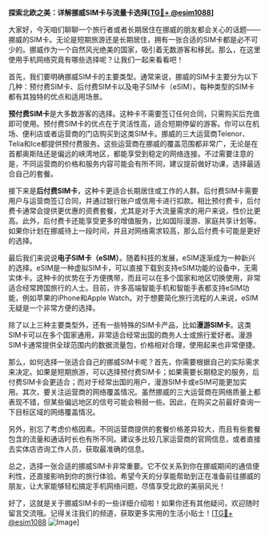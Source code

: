 **探索北欧之美：详解挪威SIM卡与流量卡选择[[TG💪+ @esim1088](https://t.me/s/esim1088)]**

大家好，今天咱们聊聊一个旅行者或者长期居住在挪威的朋友都会关心的话题——挪威的SIM卡。无论是短期旅游还是长期居住，拥有一张合适的SIM卡都是必不可少的。挪威作为一个自然风光绝美的国家，吸引着无数游客和移民。那么，在这里使用手机网络究竟有哪些选择呢？让我们一起来看看吧！

首先，我们要明确挪威SIM卡的主要类型。通常来说，挪威的SIM卡主要分为以下几种：预付费SIM卡、后付费SIM卡以及电子SIM卡（eSIM）。每种类型的SIM卡都有其独特的优点和适用场景。

**预付费SIM卡**是大多数游客的选择。这种卡不需要签订任何合同，只需购买后充值即可使用。预付费SIM卡的优点在于灵活性高，适合短期停留的游客。你可以在机场、便利店或者运营商的门店购买到这类SIM卡。挪威的三大运营商Telenor、Telia和Ice都提供预付费服务。这些运营商在挪威的覆盖范围都非常广，无论是在首都奥斯陆还是偏远的峡湾地区，都能享受到稳定的网络连接。不过需要注意的是，不同运营商的价格和服务内容可能会有所不同，建议提前做好功课，选择最适合自己的套餐。

接下来是**后付费SIM卡**，这种卡更适合长期居住或工作的人群。后付费SIM卡需要用户与运营商签订合同，并通过银行账户或信用卡进行扣款。相比预付费卡，后付费卡通常会提供更优惠的资费套餐，尤其是对于大流量需求的用户来说，性价比更高。此外，后付费卡还能享受更多的增值服务，比如国际漫游、家庭共享计划等。如果你计划在挪威待上一段时间，并且对网络需求较高，那么后付费卡可能是更好的选择。

最后我们来说说**电子SIM卡（eSIM）**。随着科技的发展，eSIM逐渐成为一种新兴的选择。eSIM是一种虚拟SIM卡，可以直接下载到支持eSIM功能的设备中，无需实体卡。这种卡的优势在于方便携带，而且可以在多个国家和地区切换使用，非常适合经常跨国旅行的人士。目前，许多高端智能手机和智能手表都支持eSIM功能，例如苹果的iPhone和Apple Watch。对于想要简化旅行流程的人来说，eSIM无疑是一个非常方便的选择。

除了以上三种主要类型外，还有一些特殊的SIM卡产品，比如**漫游SIM卡**。这类SIM卡可以在多个国家通用，非常适合经常出国的商务人士或旅行爱好者。漫游SIM卡通常提供全球范围内的数据流量包，价格相对合理，使用起来也非常便捷。

那么，如何选择一张适合自己的挪威SIM卡呢？首先，你需要根据自己的实际需求来决定。如果是短期旅游，可以选择预付费SIM卡；如果需要长期稳定的服务，后付费SIM卡会更适合；而对于经常出国的用户，漫游SIM卡或eSIM可能更加实用。其次，要关注运营商的网络覆盖情况。虽然挪威的三大运营商在网络质量上都表现不错，但某些偏远地区的信号可能会稍弱一些。因此，在购买之前最好查询一下目标区域的网络覆盖情况。

另外，别忘了考虑价格因素。不同运营商提供的套餐价格差异较大，而且有些套餐包含的流量和通话时长也有所不同。建议多比较几家运营商的官网信息，或者直接去实体店咨询工作人员，获取最准确的信息。

总之，选择一张合适的挪威SIM卡非常重要。它不仅关系到你在挪威期间的通信便利性，还直接影响到你的旅行体验。希望今天的分享能帮助到正在准备前往挪威的朋友，让大家能够轻松搞定手机网络问题，尽情享受北欧的美丽风光！

好了，这就是关于挪威SIM卡的一些详细介绍啦！如果你还有其他疑问，欢迎随时留言交流哦。记得关注我们的频道，获取更多实用的生活小贴士！[[TG💪+ @esim1088](https://t.me/s/esim1088) ![Image](https://i.postimg.cc/4NQfJmqS/Snipaste-2025-05-13-00-14-12.png)]